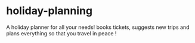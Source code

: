 # holiday-planning
A holiday planner for all your needs! books tickets, suggests new trips and plans everything so that you travel in peace !
